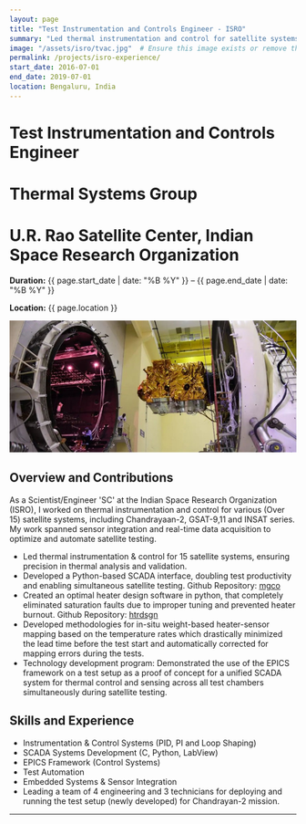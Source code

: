 ```yaml
---
layout: page
title: "Test Instrumentation and Controls Engineer - ISRO"
summary: "Led thermal instrumentation and control for satellite systems, including Chandrayaan-2, optimizing testing workflows and automation."
image: "/assets/isro/tvac.jpg"  # Ensure this image exists or remove this line
permalink: /projects/isro-experience/
start_date: 2016-07-01
end_date: 2019-07-01
location: Bengaluru, India
---
```


# Test Instrumentation and Controls Engineer
# Thermal Systems Group
# U.R. Rao Satellite Center, Indian Space Research Organization

 **Duration:** {{ page.start_date | date: "%B %Y" }} – {{ page.end_date | date: "%B %Y" }}

 **Location:** {{ page.location }}

<img src="/assets/isro/tvac.jpg" width="700">

## Overview and Contributions
As a Scientist/Engineer 'SC' at the Indian Space Research Organization (ISRO), I worked on thermal instrumentation and control for various (Over 15) satellite systems, including Chandrayaan-2, GSAT-9,11 and INSAT series. My work spanned sensor integration and real-time data acquisition to optimize and automate satellite testing.

- Led thermal instrumentation & control for 15 satellite systems, ensuring precision in thermal analysis and validation.
- Developed a Python-based SCADA interface, doubling test productivity and enabling simultaneous satellite testing. Github Repository: [mgco](https://github.com/SeshaCharla/mgco)
- Created an optimal heater design software in python, that completely eliminated saturation faults due to improper tuning and prevented heater burnout. Github Repository: [htrdsgn](https://github.com/SeshaCharla/htrdsgn)
- Developed methodologies for in-situ weight-based heater-sensor mapping based on the temperature rates which drastically minimized the lead time before the test start and automatically corrected for mapping errors during the tests.
- Technology development program: Demonstrated the use of the EPICS framework on a test setup as a proof of concept for a unified SCADA system for thermal control and sensing across all test chambers simultaneously during satellite testing.


## Skills and Experience
- Instrumentation & Control Systems (PID, PI and Loop Shaping)
- SCADA Systems Development (C, Python, LabView)
- EPICS Framework (Control Systems)
- Test Automation
- Embedded Systems & Sensor Integration
- Leading a team of 4 engineering and 3 technicians for deploying and running the test setup (newly developed) for Chandrayan-2 mission.


---
